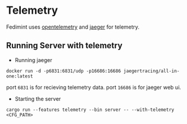 # Telemetry

Fedimint uses [opentelemetry] and [jaeger] for telemetry.

## Running Server with telemetry

- Running jaeger
```shell
docker run -d -p6831:6831/udp -p16686:16686 jaegertracing/all-in-one:latest
```

port `6831` is for recieving telemetry data.
port `16686` is for jaeger web ui.

- Starting the server

```shell
cargo run --features telemetry --bin server -- --with-telemetry <CFG_PATH>
```

[opentelemetry]: https://opentelemetry.io/
[jaeger]: https://www.jaegertracing.io/
